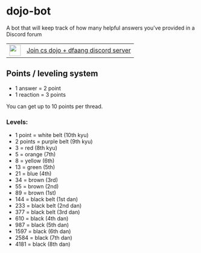 # dojo-bot
A bot that will keep track of how many helpful answers you've provided in a Discord forum

<table>
<td>
  <a href="https://discord.com/invite/nNtVfKddDD">
  <img src="https://camo.githubusercontent.com/5b475732a4ed305b1041d81185353428fb9860f5e5a5fe3249ee547e3b5aa69b/68747470733a2f2f63646e2e7261776769742e636f6d2f4e4e54696e2f646973636f72642d6c6f676f2f66343333333334342f7372632f6173736574732f616e696d61746564646973636f72642e737667" width=30>
  </a>
</td>
<td>
  <a href="https://discord.com/invite/nNtVfKddDD">Join cs dojo + dfaang discord server</a>
</td>
</table>

## Points / leveling system

- 1 answer = 2 point
- 1 reaction = 3 points

You can get up to 10 points per thread.

### Levels:

- 1 point = white belt (10th kyu)
- 2 points = purple belt (9th kyu)
- 3 = red (8th kyu)
- 5 = orange (7th)
- 8 = yellow (6th)
- 13 = green (5th)
- 21 = blue (4th)
- 34 = brown (3rd)
- 55 = brown (2nd)
- 89 = brown (1st)
- 144 = black belt (1st dan)
- 233 = black belt (2nd dan)
- 377 = black belt (3rd dan)
- 610 = black (4th dan)
- 987 = black (5th dan)
- 1597 = black (6th dan)
- 2584 = black (7th dan)
- 4181 = black (8th dan)
